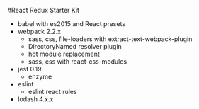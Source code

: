 #React Redux Starter Kit

- babel with es2015 and React presets
- webpack 2.2.x
  - sass, css, file-loaders with extract-text-webpack-plugin
  - DirectoryNamed resolver plugin
  - hot module replacement
  - sass, css with react-css-modules
- jest 0.19
  - enzyme
- eslint
  - eslint react rules
- lodash 4.x.x

